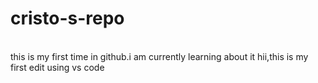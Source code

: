 # cristo-s-repo
<br>
this is my first time in github.i am currently learning about it
hii,this is my first edit using vs code